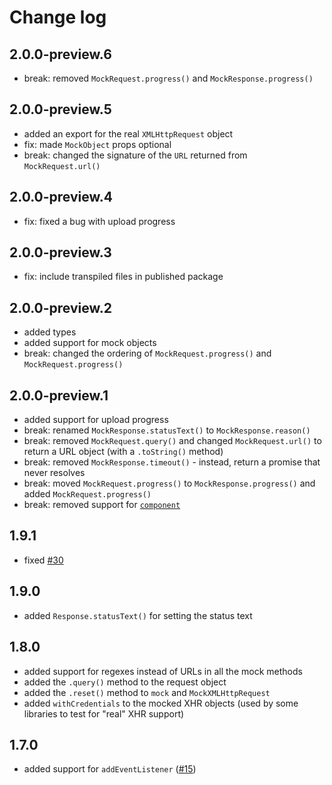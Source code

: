 # Change log

## 2.0.0-preview.6

- break: removed `MockRequest.progress()` and `MockResponse.progress()`

## 2.0.0-preview.5

- added an export for the real `XMLHttpRequest` object
- fix: made `MockObject` props optional
- break: changed the signature of the `URL` returned from `MockRequest.url()`

## 2.0.0-preview.4

- fix: fixed a bug with upload progress

## 2.0.0-preview.3

- fix: include transpiled files in published package

## 2.0.0-preview.2

- added types
- added support for mock objects
- break: changed the ordering of `MockRequest.progress()` and `MockRequest.progress()`

## 2.0.0-preview.1

- added support for upload progress
- break: renamed `MockResponse.statusText()` to `MockResponse.reason()`
- break: removed `MockRequest.query()` and changed `MockRequest.url()` to return a URL object (with a `.toString()` method)
- break: removed `MockResponse.timeout()` - instead, return a promise that never resolves
- break: moved `MockRequest.progress()` to `MockResponse.progress()` and added `MockRequest.progress()`
- break: removed support for [`component`](https://github.com/componentjs/component)

## 1.9.1

- fixed [#30](https://github.com/jameslnewell/xhr-mock/issues/30)

## 1.9.0

- added `Response.statusText()` for setting the status text

## 1.8.0

- added support for regexes instead of URLs in all the mock methods
- added the `.query()` method to the request object
- added the `.reset()` method to `mock` and `MockXMLHttpRequest`
- added `withCredentials` to the mocked XHR objects (used by some libraries to test for "real" XHR support)

## 1.7.0

- added support for `addEventListener` ([#15](https://github.com/jameslnewell/xhr-mock/pull/15))
